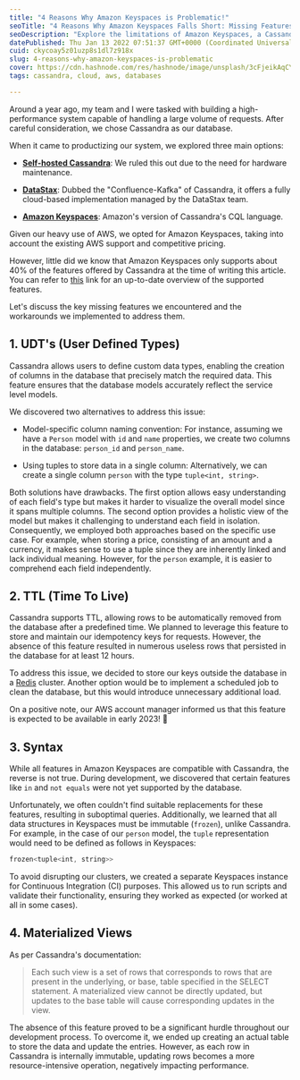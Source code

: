 ```yaml
---
title: "4 Reasons Why Amazon Keyspaces is Problematic!"
seoTitle: "4 Reasons Why Amazon Keyspaces Falls Short: Missing Features and Worka"
seoDescription: "Explore the limitations of Amazon Keyspaces, a Cassandra-compatible database. Is it the right choice for your system?"
datePublished: Thu Jan 13 2022 07:51:37 GMT+0000 (Coordinated Universal Time)
cuid: ckycoay5z01uzp8s1dl7z918x
slug: 4-reasons-why-amazon-keyspaces-is-problematic
cover: https://cdn.hashnode.com/res/hashnode/image/unsplash/3cFjeikAqCY/upload/v1640871546882/d9stnU3Iv.jpeg
tags: cassandra, cloud, aws, databases

---
```


Around a year ago, my team and I were tasked with building a high-performance system capable of handling a large volume of requests. After careful consideration, we chose Cassandra as our database.

When it came to productizing our system, we explored three main options:

* [**Self-hosted Cassandra**](https://cassandra.apache.org/_/index.html): We ruled this out due to the need for hardware maintenance.
    
* [**DataStax**](https://www.datastax.com/): Dubbed the "Confluence-Kafka" of Cassandra, it offers a fully cloud-based implementation managed by the DataStax team.
    
* [**Amazon Keyspaces**](https://aws.amazon.com/keyspaces/): Amazon's version of Cassandra's CQL language.
    

Given our heavy use of AWS, we opted for Amazon Keyspaces, taking into account the existing AWS support and competitive pricing.

However, little did we know that Amazon Keyspaces only supports about 40% of the features offered by Cassandra at the time of writing this article. You can refer to [this](https://docs.aws.amazon.com/keyspaces/latest/devguide/cassandra-apis.html) link for an up-to-date overview of the supported features.

Let's discuss the key missing features we encountered and the workarounds we implemented to address them.

## 1\. UDT's (User Defined Types)

Cassandra allows users to define custom data types, enabling the creation of columns in the database that precisely match the required data. This feature ensures that the database models accurately reflect the service level models.

We discovered two alternatives to address this issue:

* Model-specific column naming convention: For instance, assuming we have a `Person` model with `id` and `name` properties, we create two columns in the database: `person_id` and `person_name`.
    
* Using tuples to store data in a single column: Alternatively, we can create a single column `person` with the type `tuple<int, string>`.
    

Both solutions have drawbacks. The first option allows easy understanding of each field's type but makes it harder to visualize the overall model since it spans multiple columns. The second option provides a holistic view of the model but makes it challenging to understand each field in isolation. Consequently, we employed both approaches based on the specific use case. For example, when storing a price, consisting of an amount and a currency, it makes sense to use a tuple since they are inherently linked and lack individual meaning. However, for the `person` example, it is easier to comprehend each field independently.

## 2\. TTL (Time To Live)

Cassandra supports TTL, allowing rows to be automatically removed from the database after a predefined time. We planned to leverage this feature to store and maintain our idempotency keys for requests. However, the absence of this feature resulted in numerous useless rows that persisted in the database for at least 12 hours.

To address this issue, we decided to store our keys outside the database in a [Redis](https://redis.io/) cluster. Another option would be to implement a scheduled job to clean the database, but this would introduce unnecessary additional load.

On a positive note, our AWS account manager informed us that this feature is expected to be available in early 2023! 🎉

## 3\. Syntax

While all features in Amazon Keyspaces are compatible with Cassandra, the reverse is not true. During development, we discovered that certain features like `in` and `not equals` were not yet supported by the database.

Unfortunately, we often couldn't find suitable replacements for these features, resulting in suboptimal queries. Additionally, we learned that all data structures in Keyspaces must be immutable (`frozen`), unlike Cassandra. For example, in the case of our `person` model, the `tuple` representation would need to be defined as follows in Keyspaces:

```kotlin
frozen<tuple<int, string>>
```

To avoid disrupting our clusters, we created a separate Keyspaces instance for Continuous Integration (CI) purposes. This allowed us to run scripts and validate their functionality, ensuring they worked as expected (or worked at all in some cases).

## 4\. Materialized Views

As per Cassandra's documentation:

> Each such view is a set of rows that corresponds to rows that are present in the underlying, or base, table specified in the SELECT statement. A materialized view cannot be directly updated, but updates to the base table will cause corresponding updates in the view.

The absence of this feature proved to be a significant hurdle throughout our development process. To overcome it, we ended up creating an actual table to store the data and update the entries. However, as each row in Cassandra is internally immutable, updating rows becomes a more resource-intensive operation, negatively impacting performance.